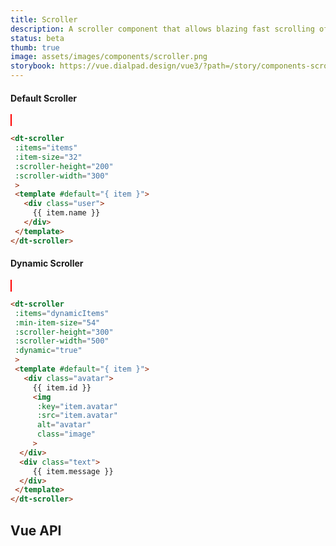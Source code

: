 ```yaml
---
title: Scroller
description: A scroller component that allows blazing fast scrolling of any amount of data.
status: beta
thumb: true
image: assets/images/components/scroller.png
storybook: https://vue.dialpad.design/vue3/?path=/story/components-scroller--default
---
```


#### Default Scroller

<code-well-header>
 <dt-scroller
      style="
      margin: 20px 0;
      border: 1px solid red;"
      :items="[
              {
                id: 1,
                name: `User 1`,
              },
              {
                id: 2,
                name: `User 2`,
              },
              {
                id: 3,
                name: `User 3`,
              },
              {
                id: 4,
                name: `User 4`,
              },
              {
                id: 5,
                name: `User 5`,
              },
              {
                id: 6,
                name: `User 6`,
              },
              {
                id: 7,
                name: `User 7`,
              },
              {
                id: 8,
                name: `User 8`,
              },
              {
                id: 9,
                name: `User 9`,
              },
              {
                id: 10,
                name: `User 10`,
              },
              {
                id: 11,
                name: `User 11`,
              },
              {
                id: 12,
                name: `User 12`,
              },
              {
                id: 13,
                name: `User 13`,
              },
              {
                id: 14,
                name: `User 14`,
              },
              {
                id: 15,
                name: `User 15`,
              }
          ]"
      :item-size="32"
      :scroller-height="200"
      :scroller-width="200"
      list-tag="div"
      item-tag="div"
      direction="vertical"
      >
      <template #default="{ item }">
              <div style="
                height: 25px;
                padding: 0 12px;
                display: flex;
                align-items: center;
                border-bottom: 1px solid #eee;
              ">
                {{ item.name }}
              </div>
      </template>
</dt-scroller>
</code-well-header>

```html
<dt-scroller
 :items="items"
 :item-size="32"
 :scroller-height="200"
 :scroller-width="300"
 >
 <template #default="{ item }">
   <div class="user">
     {{ item.name }}
   </div>
 </template>
</dt-scroller>
```

#### Dynamic Scroller

<code-well-header>
 <dt-scroller
      :items="[
              {
                id: 1,
                message: 'lorem ipsum dolor sit amet',
              },
              {
                id: 2,
                message: 'lorem ipsum dolor sit amet, consectetur adipiscing elit. Donec auctor, nisl eget ultrices aliquam',
              },
              {
                id: 3,
                message: 'lorem ipsum dolor sit amet, consectetur adipiscing elit. Donec auctor, nisl eget ultrices aliquam, nunc nisl aliquet nunc, eget aliquam nisl',
              },
              {
                id: 4,
                message: 'lorem ipsum dolor sit amet, consectetur adipiscing elit. Donec auctor,nisl eget ultrices aliquam, nunc nisl aliquet nunc, eget aliquam nisl ni loremlorem ipsum dolor sit amet, consectetur adipiscing elit. Donec auctor, nisl eget ultrices aliquam, nunc nisl aliquet nunc, eget aliquam nisl ni loremlorem ipsum dolor sit amet, consectetur adipiscing elit. Donec auctor, nisl eget ultrices aliquam',
              },
              {
                id: 5,
                message: 'lorem ipsum dolor sit amet',
              },
              {
                id: 6,
                message: 'lorem ipsum dolor sit amet, consectetur adipiscing elit. Donec auctor, nisl eget ultrices aliquam, nunc nisl aliquet nunc, eget aliquam nisl',
              },
              {
                id: 7,
                message: 'lorem ipsum dolor sit amet, consectetur adipiscing elit. Donec auctor,nisl eget ultrices aliquam, nunc nisl aliquet nunc, eget aliquam nisl ni loremlorem ipsum dolor sit amet, consectetur adipiscing elit. Donec auctor, nisl eget ultrices aliquam, nunc nisl aliquet nunc, eget aliquam nisl ni loremlorem ipsum dolor sit amet, consectetur adipiscing elit. Donec auctor, nisl eget ultrices aliquam',
              },
          ]"
      :min-item-size="54"
      :scroller-height="300"
      :scroller-width="500"
      :dynamic="true"
      style="
        margin: 20px 0;
        border: 1px solid red;"
    >
      <template #default="{ item }">
        <div style="
            padding: 0 12px;
            display: flex;
            align-items: center;
            border-bottom: 1px solid #eee;"
        >
          User {{ item.id}} <br />
          {{ item.message }}
        </div>
      </template>
    </dt-scroller>
</code-well-header>

```html
<dt-scroller
 :items="dynamicItems"
 :min-item-size="54"
 :scroller-height="300"
 :scroller-width="500"
 :dynamic="true"
 >
 <template #default="{ item }">
   <div class="avatar">
     {{ item.id }}
     <img
      :key="item.avatar"
      :src="item.avatar"
      alt="avatar"
      class="image"
     >
  </div>
  <div class="text">
     {{ item.message }}
  </div>
 </template>
</dt-scroller>
```

## Vue API

<component-vue-api component-name="scroller" />
